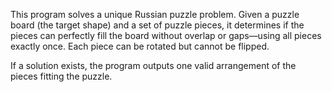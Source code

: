 This program solves a unique Russian puzzle problem. Given a puzzle board (the target shape) and a set of puzzle pieces, it determines if the pieces can perfectly fill the board without overlap or gaps—using all pieces exactly once. Each piece can be rotated but cannot be flipped.

If a solution exists, the program outputs one valid arrangement of the pieces fitting the puzzle.
